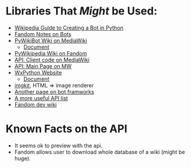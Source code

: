 # Libraries That *Might* be Used:
* [Wikipedia Guide to Creating a Bot in Python](https://en.wikipedia.org/wiki/Help:Creating_a_bot#Python)
* [Fandom Notes on Bots](https://community.fandom.com/wiki/Help:Bots)
* [PyWikiBot Wiki on MediaWiki](https://www.mediawiki.org/wiki/Manual:Pywikibot)
  * [Document](https://doc.wikimedia.org/pywikibot/master/)
* [PyWikipedia Wiki on Fandom](https://pybot.fandom.com/wiki/Pybot_Wiki)
* [API: Client code on MediaWiki](https://www.mediawiki.org/wiki/API:Client_code#Python)
* [API: Main Page on MW](https://www.mediawiki.org/wiki/API:Main_page)
* [WxPython Website](https://wxpython.org)
  * [Document](https://docs.wxpython.org/wx.1moduleindex.html)
* [imgkit](https://pypi.org/project/imgkit/), HTML => image renderer
* [Another page on bot framworks](https://dev.fandom.com/wiki/List_of_Bot_frameworks)
* [A more useful API list](https://habitica.fandom.com/zh/api.php)
* [Fandom dev wiki](https://dev.fandom.com/wiki/Fandom_Developers_Wiki)

# Known Facts on the API
- It seems ok to preview with the api.
- Fandom allows user to download whole database of a wiki (might be huge).
